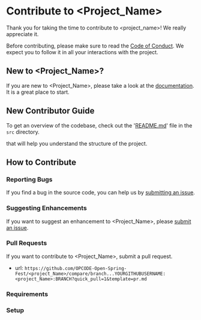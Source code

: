# Contribute to <Project_Name>

Thank you for taking the time to contribute to <project_name>! We really appreciate it. 

Before contributing, please make sure to read the [Code of Conduct](../../CODE_OF_CONDUCT.md). We expect you to follow it in all your interactions with the project.

## New to <Project_Name>?

If you are new to <Project_Name>, please take a look at the [documentation](./Project_Tour.md). It is a great place to start.

## New Contributor Guide

To get an overview of the codebase, check out the '[README.md](../src/README.md)' file in the `src` directory.

that will help you understand the structure of the project.

## How to Contribute

### Reporting Bugs

If you find a bug in the source code, you can help us by [submitting an issue](../ISSUE_TEMPLATE/bug_report.yaml).

### Suggesting Enhancements

If you want to suggest an enhancement to <Project_Name>, please [submit an issue](../ISSUE_TEMPLATE/feature_request.yaml).

### Pull Requests

If you want to contribute to <Project_Name>, submit a pull request.

- url: `https://github.com/OPCODE-Open-Spring-Fest/<project_Name>/compare/branch...YOURGITHUBUSERNAME:<project_Name>:BRANCH?quick_pull=1&template=pr.md`
  
### Requirements


### Setup

